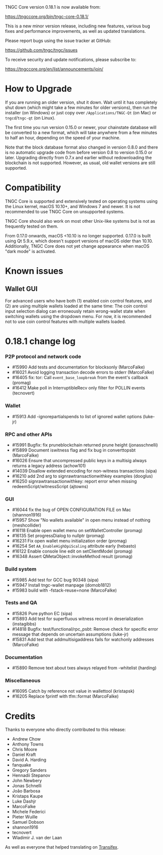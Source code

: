 TNGC Core version 0.18.1 is now available from:

  <https://tngccore.org/bin/tngc-core-0.18.1/>

This is a new minor version release, including new features, various bug
fixes and performance improvements, as well as updated translations.

Please report bugs using the issue tracker at GitHub:

  <https://github.com/tngc/tngc/issues>

To receive security and update notifications, please subscribe to:

  <https://tngccore.org/en/list/announcements/join/>

How to Upgrade
==============

If you are running an older version, shut it down. Wait until it has
completely shut down (which might take a few minutes for older
versions), then run the installer (on Windows) or just copy over
`/Applications/TNGC-Qt` (on Mac) or `tngcd`/`tngc-qt` (on
Linux).

The first time you run version 0.15.0 or newer, your chainstate database
will be converted to a new format, which will take anywhere from a few
minutes to half an hour, depending on the speed of your machine.

Note that the block database format also changed in version 0.8.0 and
there is no automatic upgrade code from before version 0.8 to version
0.15.0 or later. Upgrading directly from 0.7.x and earlier without
redownloading the blockchain is not supported.  However, as usual, old
wallet versions are still supported.

Compatibility
==============

TNGC Core is supported and extensively tested on operating systems
using the Linux kernel, macOS 10.10+, and Windows 7 and newer. It is not
recommended to use TNGC Core on unsupported systems.

TNGC Core should also work on most other Unix-like systems but is not
as frequently tested on them.

From 0.17.0 onwards, macOS <10.10 is no longer supported. 0.17.0 is
built using Qt 5.9.x, which doesn't support versions of macOS older than
10.10. Additionally, TNGC Core does not yet change appearance when
macOS "dark mode" is activated.

Known issues
============

Wallet GUI
----------

For advanced users who have both (1) enabled coin control features, and
(2) are using multiple wallets loaded at the same time: The coin control
input selection dialog can erroneously retain wrong-wallet state when
switching wallets using the dropdown menu. For now, it is recommended
not to use coin control features with multiple wallets loaded.

0.18.1 change log
=================

### P2P protocol and network code
- #15990 Add tests and documentation for blocksonly (MarcoFalke)
- #16021 Avoid logging transaction decode errors to stderr (MarcoFalke)
- #16405 fix: tor: Call `event_base_loopbreak` from the event's callback (promag)
- #16412 Make poll in InterruptibleRecv only filter for POLLIN events (tecnovert)

### Wallet
- #15913 Add -ignorepartialspends to list of ignored wallet options (luke-jr)

### RPC and other APIs
- #15991 Bugfix: fix pruneblockchain returned prune height (jonasschnelli)
- #15899 Document iswitness flag and fix bug in converttopsbt (MarcoFalke)
- #16026 Ensure that uncompressed public keys in a multisig always returns a legacy address (achow101)
- #14039 Disallow extended encoding for non-witness transactions (sipa)
- #16210 add 2nd arg to signrawtransactionwithkey examples (dooglus)
- #16250 signrawtransactionwithkey: report error when missing redeemScript/witnessScript (ajtowns)

### GUI
- #16044 fix the bug of OPEN CONFIGURATION FILE on Mac (shannon1916)
- #15957 Show "No wallets available" in open menu instead of nothing (meshcollider)
- #16118 Enable open wallet menu on setWalletController (promag)
- #16135 Set progressDialog to nullptr (promag)
- #16231 Fix open wallet menu initialization order (promag) 
- #16254 Set `AA_EnableHighDpiScaling` attribute early (hebasto) 
- #16122 Enable console line edit on setClientModel (promag) 
- #16348 Assert QMetaObject::invokeMethod result (promag)

### Build system
- #15985 Add test for GCC bug 90348 (sipa)
- #15947 Install tngc-wallet manpage (domob1812)
- #15983 build with -fstack-reuse=none (MarcoFalke)

### Tests and QA
- #15826 Pure python EC (sipa)
- #15893 Add test for superfluous witness record in deserialization (instagibbs)
- #14818 Bugfix: test/functional/rpc_psbt: Remove check for specific error message that depends on uncertain assumptions (luke-jr)
- #15831 Add test that addmultisigaddress fails for watchonly addresses (MarcoFalke)

### Documentation
- #15890 Remove text about txes always relayed from -whitelist (harding)

### Miscellaneous
- #16095 Catch by reference not value in wallettool (kristapsk)
- #16205 Replace fprintf with tfm::format (MarcoFalke)

Credits
=======

Thanks to everyone who directly contributed to this release:

- Andrew Chow
- Anthony Towns
- Chris Moore
- Daniel Kraft
- David A. Harding
- fanquake
- Gregory Sanders
- Hennadii Stepanov
- John Newbery
- Jonas Schnelli
- João Barbosa
- Kristaps Kaupe
- Luke Dashjr
- MarcoFalke
- Michele Federici
- Pieter Wuille
- Samuel Dobson
- shannon1916
- tecnovert
- Wladimir J. van der Laan

As well as everyone that helped translating on [Transifex](https://www.transifex.com/projects/p/tngc/).
